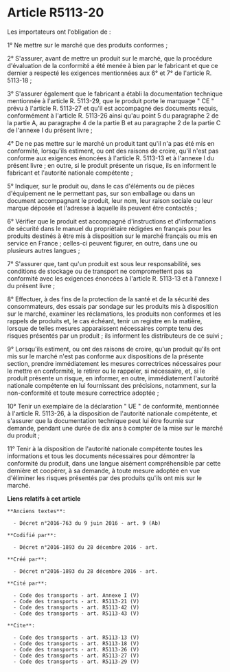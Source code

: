 # Article R5113-20

Les importateurs ont l'obligation de : 

1° Ne mettre sur le marché que des produits conformes ; 

2° S'assurer, avant de mettre un produit sur le marché, que la procédure d'évaluation de la conformité a été menée à bien par
le fabricant et que ce dernier a respecté les exigences mentionnées aux 6° et 7° de l'article R. 5113-18 ; 

3° S'assurer également que le fabricant a établi la documentation technique mentionnée à l'article R. 5113-29, que le produit
porte le marquage " CE " prévu à l'article R. 5113-27 et qu'il est accompagné des documents requis, conformément à l'article
R. 5113-26 ainsi qu'au point 5 du paragraphe 2 de la partie A, au paragraphe 4 de la partie B et au paragraphe 2 de la partie
C de l'annexe I du présent livre ; 

4° De ne pas mettre sur le marché un produit tant qu'il n'a pas été mis en conformité, lorsqu'ils estiment, ou ont des
raisons de croire, qu'il n'est pas conforme aux exigences énoncées à l'article R. 5113-13 et à l'annexe I du présent livre ;
en outre, si le produit présente un risque, ils en informent le fabricant et l'autorité nationale compétente ; 

5° Indiquer, sur le produit ou, dans le cas d'éléments ou de pièces d'équipement ne le permettant pas, sur son emballage ou
dans un document accompagnant le produit, leur nom, leur raison sociale ou leur marque déposée et l'adresse à laquelle ils
peuvent être contactés ; 

6° Vérifier que le produit est accompagné d'instructions et d'informations de sécurité dans le manuel du propriétaire
rédigées en français pour les produits destinés à être mis à disposition sur le marché français ou mis en service en France ;
celles-ci peuvent figurer, en outre, dans une ou plusieurs autres langues ; 

7° S'assurer que, tant qu'un produit est sous leur responsabilité, ses conditions de stockage ou de transport ne
compromettent pas sa conformité avec les exigences énoncées à l'article R. 5113-13 et à l'annexe I du présent livre ; 

8° Effectuer, à des fins de la protection de la santé et de la sécurité des consommateurs, des essais par sondage sur les
produits mis à disposition sur le marché, examiner les réclamations, les produits non conformes et les rappels de produits
et, le cas échéant, tenir un registre en la matière, lorsque de telles mesures apparaissent nécessaires compte tenu des
risques présentés par un produit ; ils informent les distributeurs de ce suivi ; 

9° Lorsqu'ils estiment, ou ont des raisons de croire, qu'un produit qu'ils ont mis sur le marché n'est pas conforme aux
dispositions de la présente section, prendre immédiatement les mesures correctrices nécessaires pour le mettre en conformité,
le retirer ou le rappeler, si nécessaire, et, si le produit présente un risque, en informer, en outre, immédiatement
l'autorité nationale compétente en lui fournissant des précisions, notamment, sur la non-conformité et toute mesure
correctrice adoptée ; 

10° Tenir un exemplaire de la déclaration " UE " de conformité, mentionnée à l'article R. 5113-26, à la disposition de
l'autorité nationale compétente, et s'assurer que la documentation technique peut lui être fournie sur demande, pendant une
durée de dix ans à compter de la mise sur le marché du produit ; 

11° Tenir à la disposition de l'autorité nationale compétente toutes les informations et tous les documents nécessaires pour
démontrer la conformité du produit, dans une langue aisément compréhensible par cette dernière et coopérer, à sa demande, à
toute mesure adoptée en vue d'éliminer les risques présentés par des produits qu'ils ont mis sur le marché.

**Liens relatifs à cet article**

	**Anciens textes**:

	  - Décret n°2016-763 du 9 juin 2016 - art. 9 (Ab)

	**Codifié par**:

	  - Décret n°2016-1893 du 28 décembre 2016 - art.

	**Créé par**:

	  - Décret n°2016-1893 du 28 décembre 2016 - art.

	**Cité par**:

	  - Code des transports - art. Annexe I (V)
	  - Code des transports - art. R5113-21 (V)
	  - Code des transports - art. R5113-42 (V)
	  - Code des transports - art. R5113-43 (V)

	**Cite**:

	  - Code des transports - art. R5113-13 (V)
	  - Code des transports - art. R5113-18 (V)
	  - Code des transports - art. R5113-26 (V)
	  - Code des transports - art. R5113-27 (V)
	  - Code des transports - art. R5113-29 (V)
